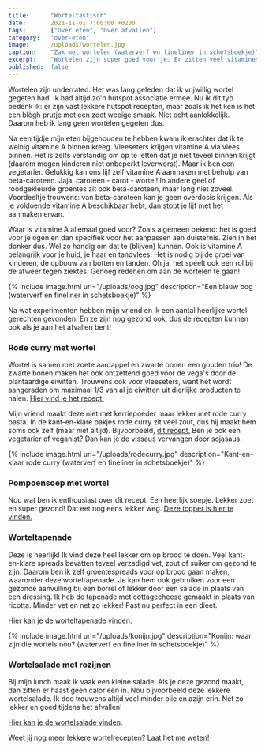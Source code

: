 ```yaml
---
title:      "Worteltastisch"
date:       2021-11-01 7:00:00 +0200
tags:       ["Over eten", "Over afvallen"]
category:   "over-eten"
image:      /uploads/wortelen.jpg
caption:    "Zak met wortelen (waterverf en fineliner in schetsboekje)"
excerpt:    "Wortelen zijn super goed voor je. Er zitten veel vitamines in en daarom zouden we ze eigenlijk meer moeten eten. Ik zelf at bijna nooit wortelen. Samen met mijn vriend zijn we op jacht gegaan naar lekkere wortelrecepten en met succes! Hier vind je de toppers!"
published:  false
---
```


Wortelen zijn underrated. Het was lang geleden dat ik vrijwillig wortel gegeten had. Ik had altijd zo'n hutspot associatie ermee. Nu ik dit typ bedenk ik: er zijn vast lekkere hutspot recepten, maar zoals ik het ken is het een blègh prutje met een zoet weeïge smaak. Niet echt aanlokkelijk. Daarom heb ik lang geen wortelen gegeten dus.

Na een tijdje mijn eten bijgehouden te hebben kwam ik erachter dat ik te weinig vitamine A binnen kreeg. Vleeseters krijgen vitamine A via vlees binnen. Het is zelfs verstandig om op te letten dat je niet teveel binnen krijgt (daarom mogen kinderen niet onbeperkt leverworst). Maar ik ben een vegetarier. Gelukkig kan ons lijf zelf vitamine A aanmaken met behulp van beta-caroteen. Jaja, caroteen - carot - wortel! In andere geel of roodgekleurde groentes zit ook beta-caroteen, maar lang niet zoveel. Voordeeltje trouwens: van beta-caroteen kan je geen overdosis krijgen. Als je voldoende vitamine A beschikbaar hebt, dan stopt je lijf met het aanmaken ervan.

Waar is vitamine A allemaal goed voor? Zoals algemeen bekend: het is goed voor je ogen en dan specifiek voor het aanpassen aan duisternis. Zien in het donker dus. Wel zo handig om dat te (blijven) kunnen. Ook is vitamine A belangrijk voor je huid, je haar en tandvlees. Het is nodig bij de groei van kinderen, de opbouw van botten en tanden. Oh ja, het speelt ook een rol bij de afweer tegen ziektes. Genoeg redenen om aan de wortelen te gaan!

{% include image.html url="/uploads/oog.jpg" description="Een blauw oog (waterverf en fineliner in schetsboekje)" %}

Na wat experimenten hebben mijn vriend en ik een aantal heerlijke wortel gerechten gevonden. En ze zijn nog gezond ook, dus de recepten kunnen ook als je aan het afvallen bent!

### Rode curry met wortel

Wortel is samen met zoete aardappel en zwarte bonen een gouden trio! De zwarte bonen maken het ook ontzettend goed voor de vega's door de plantaardige eiwitten. Trouwens ook voor vleeseters, want het wordt aangeraden om maximaal 1/3 van al je eiwitten uit dierlijke producten te halen. [Hier vind je het recept.](https://www.voedingscentrum.nl/recepten/gezond-recept/zoete-aardappelcurry-met-boontjes.aspx)

Mijn vriend maakt deze niet met kerriepoeder maar lekker met rode curry pasta. In de kant-en-klare pakjes rode curry zit veel zout, dus hij maakt hem soms ook zelf (maar niet altijd). Bijvoorbeeld, [dit recept.](https://familieoverdekook.nl/thaise-rode-currypasta-zelf-maken/) Ben je ook een vegetarier of veganist? Dan kan je de vissaus vervangen door sojasaus. 

{% include image.html url="/uploads/rodecurry.jpg" description="Kant-en-klaar rode curry (waterverf en fineliner in schetsboekje)" %}

### Pompoensoep met wortel

Nou wat ben ik enthousiast over dit recept. Een heerlijk soepje. Lekker zoet en super gezond! Dat eet nog eens lekker weg. [Deze topper is hier te vinden.](https://www.voedingscentrum.nl/recepten/gezond-recept/pompoensoep-met-appel-en-kikkererwten.aspx)

### Worteltapenade

Deze is heerlijk! Ik vind deze heel lekker om op brood te doen. Veel kant-en-klare spreads bevatten teveel verzadigd vet, zout of suiker om gezond te zijn. Daarom ben ik zelf groentespreads voor op brood gaan maken, waaronder deze worteltapenade. Je kan hem ook gebruiken voor een gezonde aanvulling bij een borrel of lekker door een salade in plaats van een dressing. Ik heb de tapenade met cottagecheese gemaakt in plaats van ricotta. Minder vet en net zo lekker! Past nu perfect in een dieet. 

[Hier kan je de worteltapenade vinden.](https://weckenonline.eu/recepten/worteltapenade/)

{% include image.html url="/uploads/konijn.jpg" description="Konijn: waar zijn die wortels nou? (waterverf en fineliner in schetsboekje)" %}

### Wortelsalade met rozijnen

Bij mijn lunch maak ik vaak een kleine salade. Als je deze gezond maakt, dan zitten er haast geen calorieën in. Nou bijvoorbeeld deze lekkere wortelsalade. Ik doe trouwens altijd veel minder olie en azijn erin. Net zo lekker en goed tijdens het afvallen!

[Hier kan je de wortelsalade vinden](https://heerlijkehappen.nl/wortelsalade-met-rozijnen-en-appel/).

Weet jij nog meer lekkere wortelrecepten? Laat het me weten!
